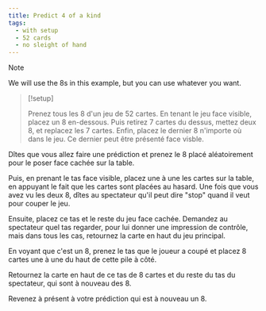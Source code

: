 ```yaml
---
title: Predict 4 of a kind
tags:
  - with setup
  - 52 cards
  - no sleight of hand
---
```


> [!note]
>
> We will use the 8s in this example, but you can use whatever you want.

> [!setup]
>
> Prenez tous les 8 d'un jeu de 52 cartes. En tenant le jeu face visible, placez
> un 8 en-dessous. Puis retirez 7 cartes du dessus, mettez deux 8, et replacez
> les 7 cartes. Enfin, placez le dernier 8 n'importe où dans le jeu. Ce dernier
> peut être présenté face visble.

Dîtes que vous allez faire une prédiction et prenez le 8 placé aléatoirement
pour le poser face cachée sur la table.

Puis, en prenant le tas face visible, placez une à une les cartes sur la table,
en appuyant le fait que les cartes sont placées au hasard. Une fois que vous
avez vu les deux 8, dîtes au spectateur qu'il peut dire "stop" quand il veut
pour couper le jeu.

Ensuite, placez ce tas et le reste du jeu face cachée. Demandez au spectateur
quel tas regarder, pour lui donner une impression de contrôle, mais dans tous
les cas, retournez la carte en haut du jeu principal.

En voyant que c'est un 8, prenez le tas que le joueur a coupé et placez 8 cartes
une à une du haut de cette pile à côté.

Retournez la carte en haut de ce tas de 8 cartes et du reste du tas du
spectateur, qui sont à nouveau des 8.

Revenez à présent à votre prédiction qui est à nouveau un 8.
